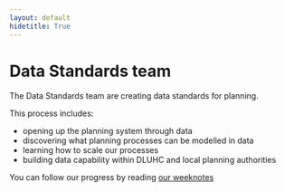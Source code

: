```yaml
---
layout: default
hidetitle: True
---
```


# Data Standards team

The Data Standards team are creating data standards for planning.

This process includes:

- opening up the planning system through data
- discovering what planning processes can be modelled in data
- learning how to scale our processes
- building data capability within DLUHC and local planning authorities

You can follow our progress by reading [our weeknotes](weeknote)

